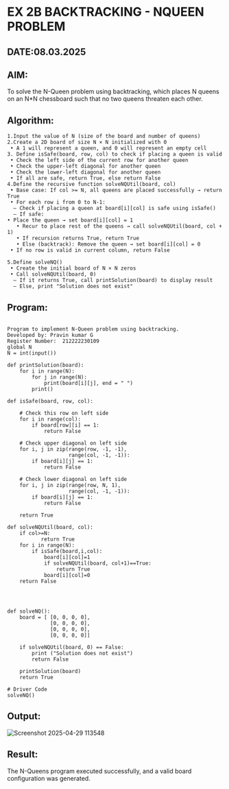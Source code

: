 # EX 2B BACKTRACKING - NQUEEN PROBLEM
## DATE:08.03.2025
## AIM:
To solve the N-Queen problem using backtracking, which places N queens on an N*N chessboard such that no two queens threaten each other.

## Algorithm:
```
1.Input the value of N (size of the board and number of queens)
2.Create a 2D board of size N × N initialized with 0
 • A 1 will represent a queen, and 0 will represent an empty cell
3. Define isSafe(board, row, col) to check if placing a queen is valid
 • Check the left side of the current row for another queen
 • Check the upper-left diagonal for another queen
 • Check the lower-left diagonal for another queen
 • If all are safe, return True, else return False
4.Define the recursive function solveNQUtil(board, col)
 • Base case: If col >= N, all queens are placed successfully → return True
 • For each row i from 0 to N-1:
  – Check if placing a queen at board[i][col] is safe using isSafe()
  – If safe:
• Place the queen → set board[i][col] = 1
   • Recur to place rest of the queens → call solveNQUtil(board, col + 1)
   • If recursion returns True, return True
   • Else (backtrack): Remove the queen → set board[i][col] = 0
 • If no row is valid in current column, return False

5.Define solveNQ()
 • Create the initial board of N × N zeros
 • Call solveNQUtil(board, 0)
  – If it returns True, call printSolution(board) to display result
  – Else, print "Solution does not exist"
```


## Program:
```

Program to implement N-Queen problem using backtracking.
Developed by: Pravin kumar G
Register Number:  212222230109
global N
N = int(input())
 
def printSolution(board):
    for i in range(N):
        for j in range(N):
            print(board[i][j], end = " ")
        print()
 
def isSafe(board, row, col):
 
    # Check this row on left side
    for i in range(col):
        if board[row][i] == 1:
            return False
 
    # Check upper diagonal on left side
    for i, j in zip(range(row, -1, -1),
                    range(col, -1, -1)):
        if board[i][j] == 1:
            return False
 
    # Check lower diagonal on left side
    for i, j in zip(range(row, N, 1),
                    range(col, -1, -1)):
        if board[i][j] == 1:
            return False
 
    return True
 
def solveNQUtil(board, col):
    if col>=N:
           return True
    for i in range(N):
        if isSafe(board,i,col):
            board[i][col]=1
            if solveNQUtil(board, col+1)==True:
                return True
            board[i][col]=0
    return False
                
        
        
        
def solveNQ():
    board = [ [0, 0, 0, 0],
              [0, 0, 0, 0],
              [0, 0, 0, 0],
              [0, 0, 0, 0]]
              
    if solveNQUtil(board, 0) == False:
        print ("Solution does not exist")
        return False
 
    printSolution(board)
    return True
 
# Driver Code
solveNQ()

```

## Output:
![Screenshot 2025-04-29 113548](https://github.com/user-attachments/assets/914d40d3-aafb-4fdd-980f-8cdd8a85c1d8)

## Result:
The N-Queens program executed successfully, and a valid board configuration was generated.
